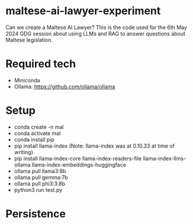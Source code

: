 # maltese-ai-lawyer-experiment
Can we create a Maltese AI Lawyer? This is the code used for the 6th May 2024 GDG session about using LLMs and RAG to answer questions about Maltese legislation.

# Required tech

* Miniconda
* Ollama: https://github.com/ollama/ollama

# Setup

* conda create -n mal
* conda activate mal
* conda install pip
* pip install llama-index
(Note: llama-index was at 0.10.33 at time of writing)
* pip install llama-index-core llama-index-readers-file llama-index-llms-ollama llama-index-embeddings-huggingface
* ollama pull llama3:8b
* ollama pull gemma:7b
* ollama pull phi3:3.8b
* python3 run test.py

# Persistence